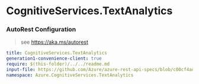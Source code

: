 # CognitiveServices.TextAnalytics
### AutoRest Configuration
> see https://aka.ms/autorest

``` yaml
title: CognitiveServices.TextAnalytics
generation1-convenience-client: true
require: $(this-folder)/../../readme.md
input-file: https://github.com/Azure/azure-rest-api-specs/blob/c00cf4ad1e2c44ccddb08b98a472cf9822b4d687/specification/cognitiveservices/data-plane/TextAnalytics/stable/v3.0/TextAnalytics.json
namespace: Azure.CognitiveServices.TextAnalytics
```
